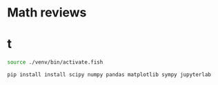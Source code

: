 # Math reviews

# t

```bash
source ./venv/bin/activate.fish

pip install install scipy numpy pandas matplotlib sympy jupyterlab
```
